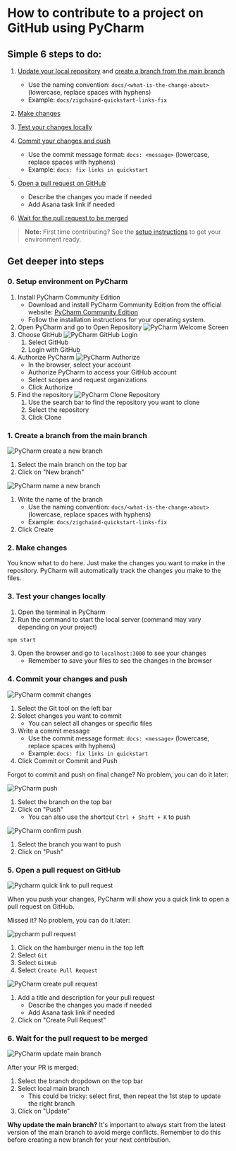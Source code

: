 # How to contribute to a project on GitHub using PyCharm

## Simple 6 steps to do:

1. [Update your local repository](#6-wait-for-the-pull-request-to-be-merged) and [create a branch from the main branch](#1-create-a-branch-from-the-main-branch)

   - Use the naming convention: `docs/<what-is-the-change-about>` (lowercase, replace spaces with hyphens)
   - Example: `docs/zigchaind-quickstart-links-fix`

2. [Make changes](#2-make-changes)
3. [Test your changes locally](#3-test-your-changes-locally)
4. [Commit your changes and push](#4-commit-your-changes-and-push)

   - Use the commit message format: `docs: <message>` (lowercase, replace spaces with hyphens)
   - Example: `docs: fix links in quickstart`

5. [Open a pull request on GitHub](#5-open-a-pull-request-on-github)

   - Describe the changes you made if needed
   - Add Asana task link if needed

6. [Wait for the pull request to be merged](#6-wait-for-the-pull-request-to-be-merged)

> **Note:** First time contributing? See the [setup instructions](#0-setup-environment-on-pycharm) to get your environment ready.

## Get deeper into steps

### 0. Setup environment on PyCharm

1. Install PyCharm Community Edition
   - Download and install PyCharm Community Edition from the official website: [PyCharm Community Edition](https://www.jetbrains.com/pycharm/download/)
   - Follow the installation instructions for your operating system.
2. Open PyCharm and go to Open Repository
   ![PyCharm Welcome Screen](./images/pycharm-01-welcome.png)
3. Choose GitHub
   ![PyCharm GitHub Login](./images/pycharm-02-github-login.png)
   1. Select GitHub
   2. Login with GitHub
4. Authorize PyCharm
   ![PyCharm Authorize](./images/pycharm-03-authorize-pycharm.png)
   - In the browser, select your account
   - Authorize PyCharm to access your GitHub account
   - Select scopes and request organizations
   - Click Authorize
5. Find the repository
   ![PyCharm Clone Repository](./images/pycharm-04-clone-repo.png)
   1. Use the search bar to find the repository you want to clone
   2. Select the repository
   3. Click Clone

### 1. Create a branch from the main branch

![PyCharm create a new branch](./images/pycharm-05-create-branch.png)

1. Select the main branch on the top bar
2. Click on "New branch"

![PyCharm name a new branch](./images/pycharm-06-name-branch.png)

1. Write the name of the branch
   - Use the naming convention: `docs/<what-is-the-change-about>` (lowercase, replace spaces with hyphens)
   - Example: `docs/zigchaind-quickstart-links-fix`
2. Click Create

### 2. Make changes

You know what to do here. Just make the changes you want to make in the repository. PyCharm will automatically track the changes you make to the files.

### 3. Test your changes locally

1. Open the terminal in PyCharm
2. Run the command to start the local server (command may vary depending on your project)

```bash
npm start
```

3. Open the browser and go to `localhost:3000` to see your changes
   - Remember to save your files to see the changes in the browser

### 4. Commit your changes and push

![PyCharm commit changes](./images/pycharm-07-commit-changes.png)

1. Select the Git tool on the left bar
2. Select changes you want to commit
   - You can select all changes or specific files
3. Write a commit message
   - Use the commit message format: `docs: <message>` (lowercase, replace spaces with hyphens)
   - Example: `docs: fix links in quickstart`
4. Click Commit or Commit and Push

Forgot to commit and push on final change?
No problem, you can do it later:

![PyCharm push](./images/pycharm-08-push.png)

1. Select the branch on the top bar
2. Click on "Push"
   - You can also use the shortcut `Ctrl + Shift + K` to push

![PyCharm confirm push](./images/pycharm-09-confirm-push.png)

1. Select the branch you want to push
2. Click on "Push"

### 5. Open a pull request on GitHub

![Pycharm quick link to pull request](./images/pycharm-10-quick-pull-request.png)

When you push your changes, PyCharm will show you a quick link to open a pull request on GitHub.

Missed it? No problem, you can do it later:

![pycharm pull request](./images/pycharm-11-pull-request.png)

1. Click on the hamburger menu in the top left
2. Select `Git`
3. Select `GitHub`
4. Select `Create Pull Request`

![PyCharm create pull request](./images/pycharm-12-create-pull-request.png)

1. Add a title and description for your pull request
   - Describe the changes you made if needed
   - Add Asana task link if needed
2. Click on "Create Pull Request"

### 6. Wait for the pull request to be merged

![PyCharm update main branch](./images/pycharm-13-update-main-branch.png)

After your PR is merged:

1. Select the branch dropdown on the top bar
2. Select local main branch
   - This could be tricky: select first, then repeat the 1st step to update the right branch
3. Click on "Update"

**Why update the main branch?**
It's important to always start from the latest version of the main branch to avoid merge conflicts. Remember to do this before creating a new branch for your next contribution.
